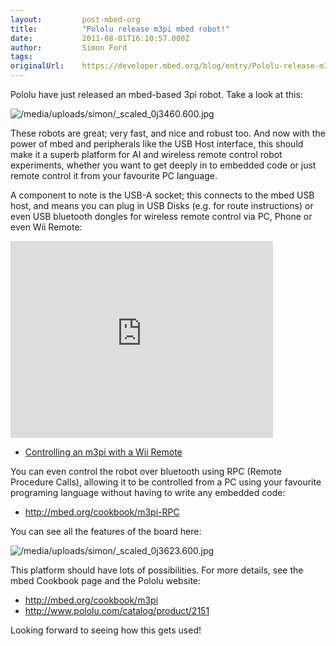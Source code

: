```yaml
---
layout:         post-mbed-org
title:          "Pololu release m3pi mbed robot!"
date:           2011-08-01T16:10:57.000Z
author:         Simon Ford
tags:           
originalUrl:    https://developer.mbed.org/blog/entry/Pololu-release-m3pi-mbed-robot/
---
```


<p>
  Pololu have just released an mbed-based 3pi robot. Take a look at
  this:
</p>
<p>
  <img src=
  "https://developer.mbed.org/media/uploads/simon/_scaled_0j3460.600.jpg"
  alt="/media/uploads/simon/_scaled_0j3460.600.jpg" title=
  "/media/uploads/simon/_scaled_0j3460.600.jpg">
</p>
<p>
  These robots are great; very fast, and nice and robust too. And
  now with the power of mbed and peripherals like the USB Host
  interface, this should make it a superb platform for AI and
  wireless remote control robot experiments, whether you want to
  get deeply in to embedded code or just remote control it from
  your favourite PC language.
</p>
<p>
  A component to note is the USB-A socket; this connects to the
  mbed USB host, and means you can plug in USB Disks (e.g. for
  route instructions) or even USB bluetooth dongles for wireless
  remote control via PC, Phone or even Wii Remote:
</p>
<div class="flex-video">
  <iframe width="420" height="315" src=
  "https://www.youtube.com/embed/MAIbz4kbQwc" frameborder="0"
  allowfullscreen="allowfullscreen"></iframe>
</div>
<ul>
  <li>
    <a href=
    "http://mbed.org/cookbook/mbed-Robot-Racing-Wii">Controlling an
    m3pi with a Wii Remote</a>
  </li>
</ul>
<p>
  You can even control the robot over bluetooth using RPC (Remote
  Procedure Calls), allowing it to be controlled from a PC using
  your favourite programing language without having to write any
  embedded code:
</p>
<ul>
  <li>
    <a href=
    "http://mbed.org/cookbook/m3pi-RPC">http://mbed.org/cookbook/m3pi-RPC</a>
  </li>
</ul>
<p>
  You can see all the features of the board here:
</p>
<p>
  <img src=
  "https://developer.mbed.org/media/uploads/simon/_scaled_0j3623.600.jpg"
  alt="/media/uploads/simon/_scaled_0j3623.600.jpg" title=
  "/media/uploads/simon/_scaled_0j3623.600.jpg">
</p>
<p>
  This platform should have lots of possibilities. For more
  details, see the mbed Cookbook page and the Pololu website:
</p>
<ul>
  <li>
    <a href=
    "http://mbed.org/cookbook/m3pi">http://mbed.org/cookbook/m3pi</a>
  </li>
  <li>
    <a href="http://www.pololu.com/catalog/product/2151" rel=
    "nofollow">http://www.pololu.com/catalog/product/2151</a>
  </li>
</ul>
<p>
  Looking forward to seeing how this gets used!
</p>


